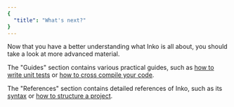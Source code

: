 ```yaml
---
{
  "title": "What's next?"
}
---
```


Now that you have a better understanding what Inko is all about, you should take
a look at more advanced material.

The "Guides" section contains various practical guides, such as
[how to write unit tests](../guides/tests) or [how to cross compile your
code](../guides/cross-compilation).

The "References" section contains detailed references of Inko, such as its
[syntax](../references/syntax) or [how to structure a
project](../references/structure).

